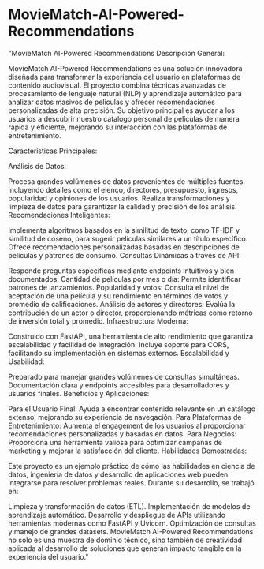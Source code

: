 # MovieMatch-AI-Powered-Recommendations

"MovieMatch AI-Powered Recommendations
Descripción General:

MovieMatch AI-Powered Recommendations es una solución innovadora diseñada para transformar la experiencia del usuario en plataformas de contenido audiovisual. El proyecto combina técnicas avanzadas de procesamiento de lenguaje natural (NLP) y aprendizaje automático para analizar datos masivos de películas y ofrecer recomendaciones personalizadas de alta precisión. Su objetivo principal es ayudar a los usuarios a descubrir nuestro catalogo personal de peliculas de manera rápida y eficiente, mejorando su interacción con las plataformas de entretenimiento.

Características Principales:

Análisis de Datos:

Procesa grandes volúmenes de datos provenientes de múltiples fuentes, incluyendo detalles como el elenco, directores, presupuesto, ingresos, popularidad y opiniones de los usuarios.
Realiza transformaciones y limpieza de datos para garantizar la calidad y precisión de los análisis.
Recomendaciones Inteligentes:

Implementa algoritmos basados en la similitud de texto, como TF-IDF y similitud de coseno, para sugerir películas similares a un título específico.
Ofrece recomendaciones personalizadas basadas en descripciones de películas y patrones de consumo.
Consultas Dinámicas a través de API:

Responde preguntas específicas mediante endpoints intuitivos y bien documentados:
Cantidad de películas por mes o día: Permite identificar patrones de lanzamientos.
Popularidad y votos: Consulta el nivel de aceptación de una película y su rendimiento en términos de votos y promedio de calificaciones.
Análisis de actores y directores: Evalúa la contribución de un actor o director, proporcionando métricas como retorno de inversión total y promedio.
Infraestructura Moderna:

Construido con FastAPI, una herramienta de alto rendimiento que garantiza escalabilidad y facilidad de integración.
Incluye soporte para CORS, facilitando su implementación en sistemas externos.
Escalabilidad y Usabilidad:

Preparado para manejar grandes volúmenes de consultas simultáneas.
Documentación clara y endpoints accesibles para desarrolladores y usuarios finales.
Beneficios y Aplicaciones:

Para el Usuario Final: Ayuda a encontrar contenido relevante en un catálogo extenso, mejorando su experiencia de navegación.
Para Plataformas de Entretenimiento: Aumenta el engagement de los usuarios al proporcionar recomendaciones personalizadas y basadas en datos.
Para Negocios: Proporciona una herramienta valiosa para optimizar campañas de marketing y mejorar la satisfacción del cliente.
Habilidades Demostradas:

Este proyecto es un ejemplo práctico de cómo las habilidades en ciencia de datos, ingeniería de datos y desarrollo de aplicaciones web pueden integrarse para resolver problemas reales. Durante su desarrollo, se trabajó en:

Limpieza y transformación de datos (ETL).
Implementación de modelos de aprendizaje automático.
Desarrollo y despliegue de APIs utilizando herramientas modernas como FastAPI y Uvicorn.
Optimización de consultas y manejo de grandes datasets.
MovieMatch AI-Powered Recommendations no solo es una muestra de dominio técnico, sino también de creatividad aplicada al desarrollo de soluciones que generan impacto tangible en la experiencia del usuario."
